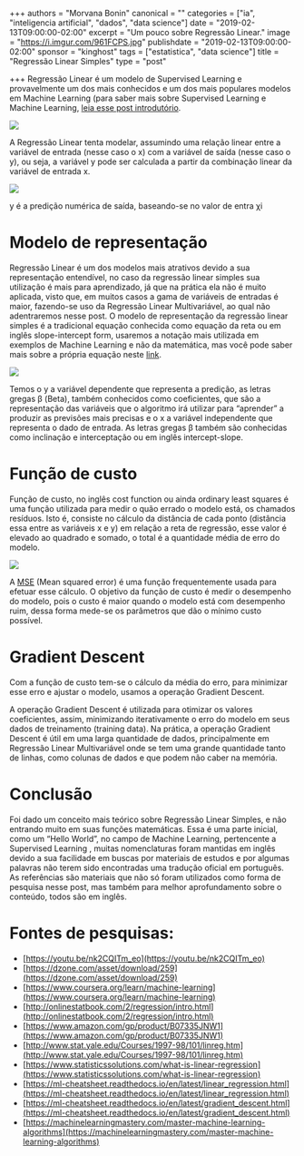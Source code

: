 +++
authors = "Morvana Bonin"
canonical = ""
categories = ["ia", "inteligencia artificial", "dados", "data science"]
date = "2019-02-13T09:00:00-02:00"
excerpt = "Um pouco sobre Regressão Linear."
image = "https://i.imgur.com/961FCPS.jpg"
publishdate = "2019-02-13T09:00:00-02:00"
sponsor = "kinghost"
tags = ["estatistica", "data science"]
title = "Regressão Linear Simples"
type = "post"

+++
Regressão Linear é um modelo de Supervised Learning e provavelmente um dos mais conhecidos e um dos mais populares modelos em Machine Learning (para saber mais sobre Supervised Learning e Machine Learning, [leia esse post introdutório](https://king.host/blog/2018/03/machine-learning-uma-introducao/).

![](https://i.imgur.com/6mPgnyJ.png)

A Regressão Linear tenta modelar, assumindo uma relação linear entre a variável de entrada (nesse caso o x) com a variável de saída (nesse caso o y), ou seja, a variável y pode ser calculada a partir da combinação linear da variável de entrada x.

![](https://i.imgur.com/Xf6GLhL.png)

y é a predição numérica de saída, baseando-se no valor de entra χi

# Modelo de representação
Regressão Linear é um dos modelos mais atrativos devido a sua representação entendível, no caso da regressão linear simples sua utilização é mais para aprendizado, já que na prática ela não é muito aplicada, visto que, em muitos casos a gama de variáveis de entradas é maior, fazendo-se uso da Regressão Linear Multivariável, ao qual não adentraremos nesse post.
O modelo de representação da regressão linear simples é a tradicional equação conhecida como equação da reta ou em inglês slope-intercept form, usaremos a notação mais utilizada em exemplos de Machine Learning e não da matemática, mas você pode saber mais sobre a própria equação neste [link](https://medium.com/r/?url=https%3A%2F%2Fpt.khanacademy.org%2Fmath%2Falgebra%2Ftwo-var-linear-equations%2Fslope-intercept-form%2Fa%2Fintroduction-to-slope-intercept-form).

![](https://i.imgur.com/jstzcUy.png)

Temos o y a variável dependente que representa a predição, as letras gregas β (Beta), também conhecidos como coeficientes, que são a representação das variáveis que o algoritmo irá utilizar para “aprender” a produzir as previsões mais precisas e o x a variável independente que representa o dado de entrada.
As letras gregas β também são conhecidas como inclinação e interceptação ou em inglês intercept-slope.

# Função de custo
Função de custo, no inglês cost function ou ainda ordinary least squares é uma função utilizada para medir o quão errado o modelo está, os chamados resíduos. Isto é, consiste no cálculo da distância de cada ponto (distância essa entre as variáveis x e y) em relação a reta de regressão, esse valor é elevado ao quadrado e somado, o total é a quantidade média de erro do modelo.

![](https://i.imgur.com/mVRWWbg.png)

A [MSE](https://medium.com/r/?url=https%3A%2F%2Fen.wikipedia.org%2Fwiki%2FMean_squared_error) (Mean squared error) é uma função frequentemente usada para efetuar esse cálculo.
O objetivo da função de custo é medir o desempenho do modelo, pois o custo é maior quando o modelo está com desempenho ruim, dessa forma mede-se os parâmetros que dão o mínimo custo possível.

# Gradient Descent
Com a função de custo tem-se o cálculo da média do erro, para minimizar esse erro e ajustar o modelo, usamos a operação Gradient Descent.

A operação Gradient Descent é utilizada para otimizar os valores coeficientes, assim, minimizando iterativamente o erro do modelo em seus dados de treinamento (training data).
Na prática, a operação Gradient Descent é útil em uma larga quantidade de dados, principalmente em Regressão Linear Multivariável onde se tem uma grande quantidade tanto de linhas, como colunas de dados e que podem não caber na memória.

# Conclusão
Foi dado um conceito mais teórico sobre Regressão Linear Simples, e não entrando muito em suas funções matemáticas. Essa é uma parte inicial, como um “Hello World”, no campo de Machine Learning, pertencente a Supervised Learning , muitas nomenclaturas foram mantidas em inglês devido a sua facilidade em buscas por materiais de estudos e por algumas palavras não terem sido encontradas uma tradução oficial em português.
As referências são materiais que não só foram utilizados como forma de pesquisa nesse post, mas também para melhor aprofundamento sobre o conteúdo, todos são em inglês.
 
# Fontes de pesquisas:
- [https://youtu.be/nk2CQITm_eo](https://youtu.be/nk2CQITm_eo)
- [https://dzone.com/asset/download/259](https://dzone.com/asset/download/259)
- [https://www.coursera.org/learn/machine-learning](https://www.coursera.org/learn/machine-learning)
- [http://onlinestatbook.com/2/regression/intro.html](http://onlinestatbook.com/2/regression/intro.html)
- [https://www.amazon.com/gp/product/B07335JNW1](https://www.amazon.com/gp/product/B07335JNW1)
- [http://www.stat.yale.edu/Courses/1997-98/101/linreg.htm](http://www.stat.yale.edu/Courses/1997-98/101/linreg.htm)
- [https://www.statisticssolutions.com/what-is-linear-regression](https://www.statisticssolutions.com/what-is-linear-regression)
- [https://ml-cheatsheet.readthedocs.io/en/latest/linear_regression.html](https://ml-cheatsheet.readthedocs.io/en/latest/linear_regression.html)
- [https://ml-cheatsheet.readthedocs.io/en/latest/gradient_descent.html](https://ml-cheatsheet.readthedocs.io/en/latest/gradient_descent.html)
- [https://machinelearningmastery.com/master-machine-learning-algorithms](https://machinelearningmastery.com/master-machine-learning-algorithms)